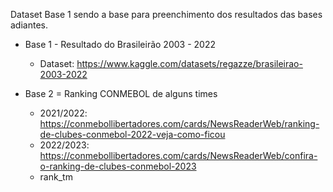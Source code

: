  Dataset Base 1 sendo a base para preenchimento dos resultados das bases adiantes.

* Base 1 - Resultado do Brasileirão 2003 - 2022
  - Dataset: https://www.kaggle.com/datasets/regazze/brasileirao-2003-2022

* Base 2 = Ranking CONMEBOL de alguns times
  - 2021/2022: https://conmebollibertadores.com/cards/NewsReaderWeb/ranking-de-clubes-conmebol-2022-veja-como-ficou
  - 2022/2023: https://conmebollibertadores.com/cards/NewsReaderWeb/confira-o-ranking-de-clubes-conmebol-2023
  - rank_tm